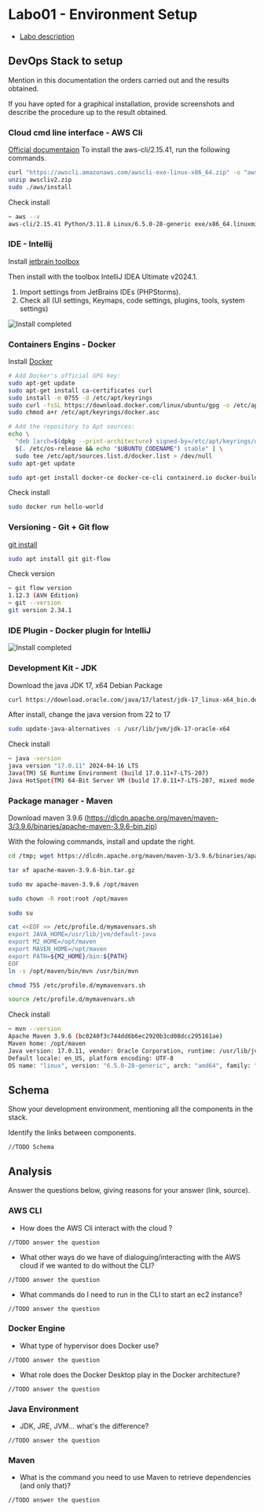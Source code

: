 # Labo01 - Environment Setup

* [Labo description](https://cpnv-es-ngy.gitbook.io/vir1/labs/labo01-environment-setup)

## DevOps Stack to setup

Mention in this documentation the orders carried out and the results obtained.

If you have opted for a graphical installation, provide screenshots and describe the procedure up to the result obtained.

### Cloud cmd line interface - AWS Cli
[Official documentaion](https://docs.aws.amazon.com/cli/latest/userguide/getting-started-install.html#cliv2-linux-install)
To install the aws-cli/2.15.41, run the following commands.
``` bash
curl "https://awscli.amazonaws.com/awscli-exe-linux-x86_64.zip" -o "awscliv2.zip"
unzip awscliv2.zip
sudo ./aws/install
```

Check install 
``` bash
~ aws --v 
aws-cli/2.15.41 Python/3.11.8 Linux/6.5.0-28-generic exe/x86_64.linuxmint.21 prompt/off
```

### IDE - Intellij

Install [jetbrain toolbox](https://www.jetbrains.com/toolbox-app/)

Then install with the toolbox IntelliJ IDEA Ultimate v2024.1.

1. Import settings from JetBrains IDEs (PHPStorms).
2. Check all (UI settings, Keymaps, code settings, plugins, tools, system settings)

![Install completed](./docs/images/IntelliJ.png)


### Containers Engins - Docker

Install [Docker](https://docs.docker.com/engine/install/ubuntu/)

```bash
# Add Docker's official GPG key:
sudo apt-get update
sudo apt-get install ca-certificates curl
sudo install -m 0755 -d /etc/apt/keyrings
sudo curl -fsSL https://download.docker.com/linux/ubuntu/gpg -o /etc/apt/keyrings/docker.asc
sudo chmod a+r /etc/apt/keyrings/docker.asc

# Add the repository to Apt sources:
echo \
  "deb [arch=$(dpkg --print-architecture) signed-by=/etc/apt/keyrings/docker.asc] https://download.docker.com/linux/ubuntu \
  $(. /etc/os-release && echo "$UBUNTU_CODENAME") stable" | \
  sudo tee /etc/apt/sources.list.d/docker.list > /dev/null
sudo apt-get update
```

```bash
sudo apt-get install docker-ce docker-ce-cli containerd.io docker-buildx-plugin docker-compose-plugin
```

Check install
```bash
sudo docker run hello-world
```

### Versioning - Git + Git flow

[git install](https://git-scm.com/download/linux)

```bash
sudo apt install git git-flow
```

Check version
```bash
~ git flow version 
1.12.3 (AVH Edition)
~ git --version
git version 2.34.1
```

### IDE Plugin - Docker plugin for IntelliJ

![Install completed](./docs/images/pluginDocker.png)


### Development Kit - JDK

Download the java JDK 17, x64 Debian Package

``` bash
curl https://download.oracle.com/java/17/latest/jdk-17_linux-x64_bin.deb
```
After install, change the java version from 22 to 17

``` bash
sudo update-java-alternatives -s /usr/lib/jvm/jdk-17-oracle-x64
```

Check install 
``` bash
~ java -version                                 
java version "17.0.11" 2024-04-16 LTS
Java(TM) SE Runtime Environment (build 17.0.11+7-LTS-207)
Java HotSpot(TM) 64-Bit Server VM (build 17.0.11+7-LTS-207, mixed mode, sharing)
```

### Package manager - Maven

Download maven 3.9.6 (https://dlcdn.apache.org/maven/maven-3/3.9.6/binaries/apache-maven-3.9.6-bin.zip)

With the folowing commands, install and update the right.

``` bash
cd /tmp; wget https://dlcdn.apache.org/maven/maven-3/3.9.6/binaries/apache-maven-3.9.6-bin.tar.gz
```

``` bash
tar xf apache-maven-3.9.6-bin.tar.gz
```

``` bash
sudo mv apache-maven-3.9.6 /opt/maven
```

``` bash
sudo chown -R root:root /opt/maven
```

``` bash
sudo su
```

``` bash
cat <<EOF >> /etc/profile.d/mymavenvars.sh
export JAVA_HOME=/usr/lib/jvm/default-java
export M2_HOME=/opt/maven
export MAVEN_HOME=/opt/maven
export PATH=${M2_HOME}/bin:${PATH}
EOF
ln -s /opt/maven/bin/mvn /usr/bin/mvn
```

``` bash
chmod 755 /etc/profile.d/mymavenvars.sh
```

``` bash
source /etc/profile.d/mymavenvars.sh
```
Check install
``` bash
~ mvn --version
Apache Maven 3.9.6 (bc0240f3c744dd6b6ec2920b3cd08dcc295161ae)
Maven home: /opt/maven
Java version: 17.0.11, vendor: Oracle Corporation, runtime: /usr/lib/jvm/jdk-17-oracle-x64
Default locale: en_US, platform encoding: UTF-8
OS name: "linux", version: "6.5.0-28-generic", arch: "amd64", family: "unix"
```

## Schema

Show your development environment, mentioning all the components in the stack.

Identify the links between components.

```
//TODO Schema
```

## Analysis

Answer the questions below, giving reasons for your answer (link, source).

### AWS CLI

* How does the AWS Cli interact with the cloud ?

```
//TODO answer the question
```

* What other ways do we have of dialoguing/interacting with the AWS cloud if we wanted to do without the CLI?

```
//TODO answer the question
```

* What commands do I need to run in the CLI to start an ec2 instance?

```
//TODO answer the question
```

### Docker Engine

* What type of hypervisor does Docker use?

```
//TODO answer the question
```

* What role does the Docker Desktop play in the Docker architecture?

```
//TODO answer the question
```

### Java Environment

* JDK, JRE, JVM... what's the difference?

```
//TODO answer the question
```

### Maven

* What is the command you need to use Maven to retrieve dependencies (and only that)?

```
//TODO answer the question
```


